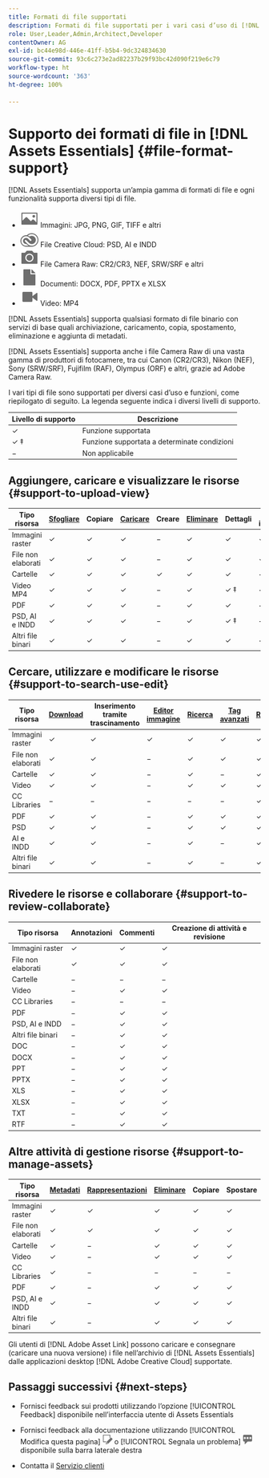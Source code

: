 ```yaml
---
title: Formati di file supportati
description: Formati di file supportati per i vari casi d’uso di [!DNL Assets Essentials]
role: User,Leader,Admin,Architect,Developer
contentOwner: AG
exl-id: bc44e98d-446e-41ff-b5b4-9dc324834630
source-git-commit: 93c6c273e2ad82237b29f93bc42d090f219e6c79
workflow-type: ht
source-wordcount: '363'
ht-degree: 100%

---
```


# Supporto dei formati di file in [!DNL Assets Essentials] {#file-format-support}

[!DNL Assets Essentials] supporta un’ampia gamma di formati di file e ogni funzionalità supporta diversi tipi di file.

* ![icona per file immagine](assets/image-icon.svg) Immagini: JPG, PNG, GIF, TIFF e altri
* ![icona creative cloud](assets/creative-cloud-files.svg) File Creative Cloud: PSD, AI e INDD
* ![icona per file da fotocamera](assets/camera-icon.svg) File Camera Raw: CR2/CR3, NEF, SRW/SRF e altri
* ![icona per file documento](assets/document-icon.svg) Documenti: DOCX, PDF, PPTX e XLSX
* ![icona per file video](assets/video-icon.svg) Video: MP4

[!DNL Assets Essentials] supporta qualsiasi formato di file binario con servizi di base quali archiviazione, caricamento, copia, spostamento, eliminazione e aggiunta di metadati.

[!DNL Assets Essentials] supporta anche i file Camera Raw di una vasta gamma di produttori di fotocamere, tra cui Canon (CR2/CR3), Nikon (NEF), Sony (SRW/SRF), Fujifilm (RAF), Olympus (ORF) e altri, grazie ad Adobe Camera Raw.

I vari tipi di file sono supportati per diversi casi d’uso e funzioni, come riepilogato di seguito. La legenda seguente indica i diversi livelli di supporto.

| Livello di supporto | Descrizione |
|-------------------|-------------------------|
| ✓ | Funzione supportata |
| ✓ ‡ | Funzione supportata a determinate condizioni |
| − | Non applicabile |

## Aggiungere, caricare e visualizzare le risorse {#support-to-upload-view}

<!-- TBD: For AEM, AI files require the PDF option to be selected when saving the AI file.
-->

| Tipo risorsa | [Sfogliare](/help/navigate-view.md) | Copiare | [Caricare](/help/add-delete.md) | Creare | [Eliminare](/help/add-delete.md#delete-assets) | Dettagli | Zoom immagine | [Visualizzato di recente](/help/navigate-view.md) |
|-------------------|----------|----------|----------|----------|----------|-------------------|------------|-----------------|
| Immagini raster | ✓ | ✓ | ✓ | − | ✓ | ✓ | ✓ | ✓ |
| File non elaborati | ✓ | ✓ | ✓ | − | ✓ | ✓ | ✓ | ✓ |
| Cartelle | ✓ | ✓ | ✓ | ✓ | ✓ | ✓ | − | − |
| Video MP4 | ✓ | ✓ | ✓ | − | ✓ | ✓ ‡ | − | ✓ |
| PDF | ✓ | ✓ | ✓ | − | ✓ | ✓ | − | ✓ |
| PSD, AI e INDD | ✓ | ✓ | ✓ | − | ✓ | ✓ ‡ | − | ✓ |
| Altri file binari | ✓ | ✓ | ✓ | − | ✓ | ✓ | − | ✓ |

<!-- Hiding CC Libraries (considered beta) as per PM feedback.
| CC Libraries  | &#10003; | &minus;  | &#10003; | &#10003; | &#10003; | &#10003; | &minus;    | &minus;         |
-->

## Cercare, utilizzare e modificare le risorse {#support-to-search-use-edit}

| Tipo risorsa | [Download](/help/manage-organize.md#download) | Inserimento tramite trascinamento | [Editor immagine](/help/edit-images.md) | [Ricerca](/help/search.md) | [Tag avanzati](/help/metadata.md#tags) | [Rinomina](/help/manage-organize.md) | [Versioni](/help/manage-organize.md#versions-of-assets) |
|---------------|----------|---------------|--------------|----------|------------|----------|----------|
| Immagini raster | ✓ | ✓ | ✓ | ✓ | ✓ | ✓ | ✓ |
| File non elaborati | ✓ | ✓ | − | ✓ | ✓ | ✓ | ✓ | ✓ |
| Cartelle | ✓ | ✓ | − | ✓ | − | ✓ | ✓ |
| Video | ✓ | ✓ | − | ✓ | ✓ | ✓ | ✓ |
| CC Libraries | − | − | − | − | − | ✓ | ✓ |
| PDF | ✓ | ✓ | − | ✓ | ✓ | ✓ | ✓ |
| PSD | ✓ | ✓ | − | ✓ | ✓ | ✓ | ✓ |
| AI e INDD | ✓ | ✓ | − | ✓ | − | ✓ | ✓ |
| Altri file binari | ✓ | ✓ | − | ✓ | − | ✓ | ✓ |


## Rivedere le risorse e collaborare {#support-to-review-collaborate}

| Tipo risorsa | Annotazioni | Commenti | Creazione di attività e revisione |
|---------------|----------|----------|-------------------------|
| Immagini raster | ✓ | ✓ | ✓ |
| File non elaborati | ✓ | ✓ | ✓ |
| Cartelle | − | − | − |
| Video | − | ✓ | ✓ |
| CC Libraries | − | − | − |
| PDF | − | ✓ | ✓ |
| PSD, AI e INDD | − | ✓ | ✓ |
| Altri file binari | − | ✓ | ✓ |
| DOC | − | ✓ | ✓ |
| DOCX | − | ✓ | ✓ |
| PPT | − | ✓ | ✓ |
| PPTX | − | ✓ | ✓ |
| XLS | − | ✓ | ✓ |
| XLSX | − | ✓ | ✓ |
| TXT | − | ✓ | ✓ |
| RTF | − | ✓ | ✓ |

## Altre attività di gestione risorse {#support-to-manage-assets}

| Tipo risorsa | [Metadati](/help/metadata.md) | [Rappresentazioni](/help/add-delete.md#renditions) | [Eliminare](/help/add-delete.md#delete-assets) | Copiare | Spostare |
|---------------|-------------------|------------|----------|----------|----------|
| Immagini raster | ✓ | ✓ | ✓ | ✓ | ✓ |
| File non elaborati | ✓ | ✓ | ✓ | ✓ | ✓ |
| Cartelle | ✓ | − | ✓ | ✓ | ✓ |
| Video | ✓ | − | ✓ | ✓ | ✓ |
| CC Libraries | ✓ | − | − | − | − |
| PDF | ✓ | − | ✓ | ✓ | ✓ |
| PSD, AI e INDD | ✓ | − | ✓ | ✓ | ✓ |
| Altri file binari | ✓ | − | ✓ | ✓ | ✓ |

Gli utenti di [!DNL Adobe Asset Link] possono caricare e consegnare (caricare una nuova versione) i file nell’archivio di [!DNL Assets Essentials] dalle applicazioni desktop [!DNL Adobe Creative Cloud] supportate.

<!-- TBD: Saving the template table separately for later use.
| Asset type    | Features |
|---------------|----------|
| Raster images |          |
| Folders       |          |
| Videos        |          |
| CC Libraries  |          |
| PDF files     |          |
| PSD           |          |
| AI            |          |
| INDD          |          |

>[!MORELIKETHIS]
>
>* []()
-->

## Passaggi successivi {#next-steps}

* Fornisci feedback sui prodotti utilizzando l’opzione [!UICONTROL Feedback] disponibile nell’interfaccia utente di Assets Essentials

* Fornisci feedback alla documentazione utilizzando [!UICONTROL Modifica questa pagina] ![modifica la pagina](assets/do-not-localize/edit-page.png) o [!UICONTROL Segnala un problema] ![crea un problema GitHub](assets/do-not-localize/github-issue.png) disponibile sulla barra laterale destra

* Contatta il [Servizio clienti](https://experienceleague.adobe.com/?support-solution=General&amp;lang=it#support)
